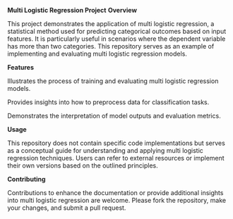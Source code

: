 **Multi Logistic Regression Project**
**Overview**

This project demonstrates the application of multi logistic regression, a statistical method used for predicting categorical outcomes based on input features. It is particularly useful in scenarios where the dependent variable has more than two categories. This repository serves as an example of implementing and evaluating multi logistic regression models.

**Features**

Illustrates the process of training and evaluating multi logistic regression models.

Provides insights into how to preprocess data for classification tasks.

Demonstrates the interpretation of model outputs and evaluation metrics.

**Usage**

This repository does not contain specific code implementations but serves as a conceptual guide for understanding and applying multi logistic regression techniques. Users can refer to external resources or implement their own versions based on the outlined principles.

**Contributing**

Contributions to enhance the documentation or provide additional insights into multi logistic regression are welcome. Please fork the repository, make your changes, and submit a pull request.
